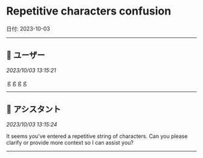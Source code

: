 # Repetitive characters confusion

日付: 2023-10-03

---

## 👤 ユーザー
*2023/10/03 13:15:21*

ｇｇｇｇ

---

## 🤖 アシスタント
*2023/10/03 13:15:24*

It seems you've entered a repetitive string of characters. Can you please clarify or provide more context so I can assist you?

---
